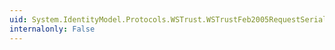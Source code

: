 ```yaml
---
uid: System.IdentityModel.Protocols.WSTrust.WSTrustFeb2005RequestSerializer.WriteXmlElement(System.Xml.XmlWriter,System.String,System.Object,System.IdentityModel.Protocols.WSTrust.RequestSecurityToken,System.IdentityModel.Protocols.WSTrust.WSTrustSerializationContext)
internalonly: False
---
```

